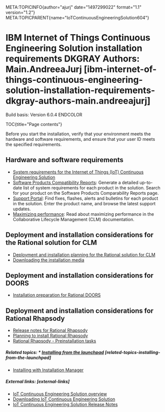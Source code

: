 META:TOPICINFO{author="ajurj" date="1497299022" format="1.1"
version="1.2"}
META:TOPICPARENT{name="IoTContinuousEngineeringSolution604"}

# IBM Internet of Things Continuous Engineering Solution installation requirements DKGRAY Authors: Main.AndreeaJurj [ibm-internet-of-things-continuous-engineering-solution-installation-requirements-dkgray-authors-main.andreeajurj]

Build basis: Version 6.0.4 ENDCOLOR

TOC{title="Page contents"}

Before you start the installation, verify that your environment meets
the hardware and software requirements, and ensure that your user ID
meets the specified requirements.

## Hardware and software requirements

-   [System requirements for the Internet of Things (IoT) Continuous
    Engineering Solution](SSESystemRequirements604)
-   [Software Products Compatibility
    Reports](http://publib.boulder.ibm.com/infocenter/prodguid/v1r0/clarity/softwareReqsForProduct.html):
    Generate a detailed up-to-date list of system requirements for each
    product in the solution. Search for your product on the Software
    Products Comparability Reports page.
-   [Support
    Portal](http://www-947.ibm.com/support/entry/portal/planning): Find
    fixes, flashes, alerts and bulletins for each product in the
    solution. Enter the product name, and browse the latest support
    updates.
-   [Maximizing
    performance](http://www.ibm.com/support/knowledgecenter/SSYMRC_6.0.4/com.ibm.jazz.install.doc/topics/t_max_perf.html):
    Read about maximizing performance in the Collaborative Lifecycle
    Management (CLM) documentation.

## Deployment and installation considerations for the Rational solution for CLM

-   [Deployment and installation planning for the Rational solution for
    CLM](https://www.ibm.com/support/knowledgecenter/SSYMRC_6.0.4/com.ibm.jazz.install.doc/topics/c_planning_install.html)
-   [Downloading the installation
    media](https://www.ibm.com/support/knowledgecenter/SSYMRC_6.0.4/com.ibm.jazz.install.doc/topics/t_download_clm.html)

## Deployment and installation considerations for DOORS

-   [Installation preparation for Rational
    DOORS](http://www.ibm.com/support/knowledgecenter/SSYQBZ_9.6.1/com.ibm.doors.install.doc/topics/c_planninginstallation.html)

## Deployment and installation considerations for Rational Rhapsody

-   [Release notes for Rational
    Rhapsody](http://www.ibm.com/support/knowledgecenter/SSB2MU_8.2.1/com.ibm.rhp.installing.doc/topics/rhp_r_iu_release_notes_rhp_751.html)
-   [Planning to install Rational
    Rhapsody](http://www.ibm.com/support/knowledgecenter/SSB2MU_8.2.1/com.ibm.rhp.installing.doc/topics/rhp_c_iu_planning_installation.html)
-   [Rational Rhapsody - Preinstallation
    tasks](http://www.ibm.com/support/knowledgecenter/SSB2MU_8.2.1/com.ibm.rhp.installing.doc/topics/rhp_c_iu_preinstallation_tasks.html)

##### Related topics: \* [Installing from the launchpad](IoTContinuousEngineeringSolutionInstallWizard604) [related-topics-installing-from-the-launchpad]

-   [Installing with Installation
    Manager](IoTContinuousEngineeringSolutionInstallingApplications604)

##### External links: [external-links]

-   [IoT Continuous Engineering Solution
    overview](https://jazz.net/products/continuous-engineering-solution/)
-   [Downloading IoT Continuous Engineering
    Solution](https://jazz.net/downloads/continuous-engineering-solution/)
-   [IoT Continuous Engineering Solution Release
    Notes](https://jazz.net/downloads/continuous-engineering-solution/releases/6.0.4?p=releaseNotes)
